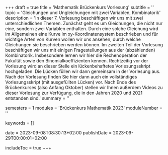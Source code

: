 +++
draft = true
title = 'Mathematik Brückenkurs Vorlesung'
subtitle = ''
topic = 'Gleichungen und Ungleichungen mit zwei Variablen, Kombinatorik'
description = 'In dieser 7. Vorlesung beschäftigen wir uns mit zwei unterschiedlichen Themen. Zunächst geht es um Gleichungen, die nicht nur eine, sondern zwei Variablen enthalten. Durch eine solche Gleichung wird im Allgemeinen eine Kurve im xy-Koordinatensystem beschrieben und für wichtige Arten von Kurven wollen wir uns ansehen, durch welche Gleichungen sie beschrieben werden können. Im zweiten Teil der Vorlesung beschäftigen wir uns mit einigen Fragestellungen aus der (abzählenden) Kombinatorik. Insbesondere lernen wir hier die Rechenoperation der Fakultät sowie den Binomialkoeffizienten kennen. Rechtzeitig vor der Vorlesung wird an dieser Stelle ein lückenbehaftetes Vorlesungsskript hochgeladen. Die Lücken füllen wir dann gemeinsam in der Vorlesung aus. Nach der Vorlesung finden Sie hier dann auch ein vollständiges Vorlesungsskript (mit ausgefüllten Lücken) vor. Nach Ende des Brückenkurses (also Anfang Oktober) stellen wir Ihnen außerdem Videos zu dieser Vorlesung zur Verfügung, die in den Jahren 2020 und 2021 entstanden sind.'
summary = ''

semesters = 1
modules = 'Brückenkurs Mathematik 2023'
moduleNumber = ''

keywords = []

date = 2023-09-08T08:30:13+02:00
publishDate = 2023-09-29T00:00:01+02:00

includeToc = true
+++
